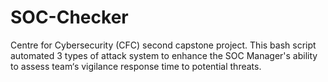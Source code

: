 # SOC-Checker
Centre for Cybersecurity (CFC) second capstone project.
This bash script automated 3 types of attack system to enhance the SOC Manager's ability to assess team‘s vigilance response time to potential threats.
